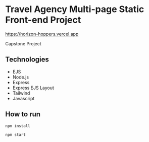 # Travel Agency Multi-page Static Front-end Project
https://horizon-hoppers.vercel.app

Capstone Project

## Technologies

- EJS
- Node.js
- Express
- Express EJS Layout
- Tailwind
- Javascript

## How to run

```
npm install
```

```
npm start
```
